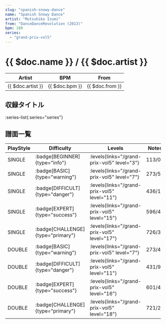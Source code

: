 ```yaml
---
slug: "spanish-snowy-dance"
name: "Spanish Snowy Dance"
artist: "Mutsuhiko Izumi"
from: "DanceDanceRevolution (2013)"
bpm: 180
series:
  - "grand-prix-vol5"
---
```


# {{ $doc.name }} / {{ $doc.artist }}

|Artist|BPM|From|
|------|---|----|
|{{ $doc.artist }}|{{ $doc.bpm }}|{{ $doc.from }}|

## 収録タイトル

:series-list{:series="series"}

## 譜面一覧

|PlayStyle|Difficulty|Levels|Notes|Movie|
|---------|----------|------|-----|-----|
|SINGLE| :badge[BEGINNER]{type="info"}| :levels{links="/grand-prix-vol5" level="3"}|113/0||
|SINGLE| :badge[BASIC]{type="warning"}| :levels{links="/grand-prix-vol5" level="7"}|273/50||
|SINGLE| :badge[DIFFICULT]{type="danger"}| :levels{links="/grand-prix-vol5" level="11"}|436/12||
|SINGLE| :badge[EXPERT]{type="success"}| :levels{links="/grand-prix-vol5" level="15"}|596/46||
|SINGLE| :badge[CHALLENGE]{type="primary"}| :levels{links="/grand-prix-vol5" level="17"}|726/32||
|DOUBLE| :badge[BASIC]{type="warning"}| :levels{links="/grand-prix-vol5" level="7"}|273/46||
|DOUBLE| :badge[DIFFICULT]{type="danger"}| :levels{links="/grand-prix-vol5" level="11"}|431/9||
|DOUBLE| :badge[EXPERT]{type="success"}| :levels{links="/grand-prix-vol5" level="16"}|601/44||
|DOUBLE| :badge[CHALLENGE]{type="primary"}| :levels{links="/grand-prix-vol5" level="18"}|721/28||
